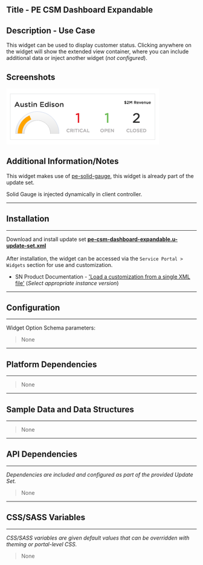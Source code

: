 ## Title - PE CSM Dashboard Expandable

## Description - Use Case

This widget can be used to display customer status. Clicking anywhere on the widget will show the extended view container, where you can include additional data or inject another widget (_not configured_).

## Screenshots
![alt text](../images/pe-csm-dashboard-expandable-card.png "PE CSM Dashboard Expandable")

## Additional Information/Notes 
This widget makes use of [pe-solid-gauge](https://github.com/platform-experience/serviceportal-widget-library/tree/master/highcharts/pe-solid-gauge), this widget is already part of the update set.

Solid Gauge is injected dynamically in client controller.

---
## Installation
---
Download and install update set **[pe-csm-dashboard-expandable.u-update-set.xml](pe-csm-dashboard-expandable.u-update-set.xml)** <br/><br/>
After installation, the widget can be accessed via the `Service Portal > Widgets` section for use and customization.<br/>
* SN Product Documentation - ['Load a customization from a single XML file'](https://docs.servicenow.com/search?q=Load+a+customization+from+a+single+XML+file)   (<i>Select appropriate instance version</i>)
---
## Configuration
---
Widget Option Schema parameters:
> None
---
## Platform Dependencies
---
> None
---
## Sample Data and Data Structures
---
> None
---
## API Dependencies
---
<i>Dependencies are included and configured as part of the provided Update Set.</i>
> None
---
## CSS/SASS Variables
---
_CSS/SASS variables are given default values that can be overridden with theming or portal-level CSS._
> None